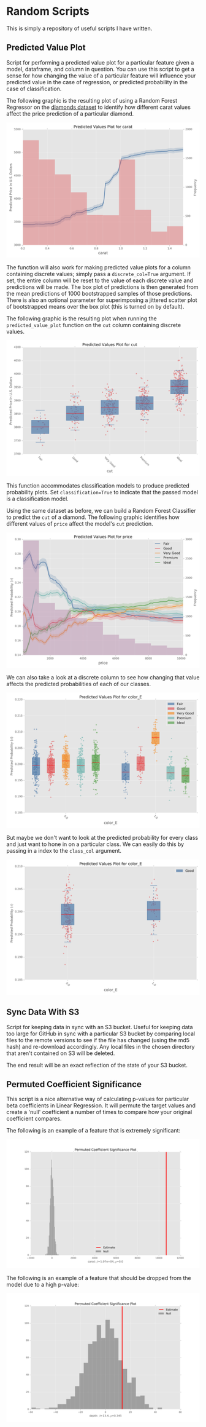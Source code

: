 # Random Scripts
This is simply a repository of useful scripts I have written.


## Predicted Value Plot
Script for performing a predicted value plot for a particular feature given a model, dataframe, and column in question.  You can use this script to get a sense for how changing the value of a particular feature will influence your predicted value in the case of regression, or predicted probability in the case of classification.

The following graphic is the resulting plot of using a Random Forest Regressor on the [diamonds dataset](http://docs.ggplot2.org/0.9.3.1/diamonds.html) to identify how different carat values affect the price prediction of a particular diamond.

![Predicted Values Plot of Column carat Using a Random Forest Model](./imgs/regression_predicted_value_plot.png)

The function will also work for making predicted value plots for a column containing discrete values; simply pass a `discrete_col=True` argument.  If set, the entire column will be reset to the value of each discrete value and predictions will be made.  The box plot of predictions is then generated from the mean predictions of 1000 bootstrapped samples of those predictions.  There is also an optional parameter for superimposing a jittered scatter plot of bootstrapped means over the box plot (this is turned on by default).

The following graphic is the resulting plot when running the `predicted_value_plot` function on the `cut` column containing discrete values.

![Predicted Values Plot of Discrete Column cut Using a Random Forest Model](./imgs/regression_discrete_predicted_value_plot.png)

This function accommodates classification models to produce predicted probability plots.  Set `classification=True` to indicate that the passed model is a classification model.

Using the same dataset as before, we can build a Random Forest Classifier to predict the `cut` of a diamond.  The following graphic identifies how different values of `price` affect the model's `cut` prediction.

![Predicted Probability Plot of Column price Using a Random Forest Classifier](./imgs/classification_continuous_predicted_prob_plot.png)

We can also take a look at a discrete column to see how changing that value affects the predicted probabilities of each of our classes.

![Predicted Probability Plot of Column color_E Using a Random Forest Classifier](./imgs/classification_discrete_predicted_prob_plot1.png)

But maybe we don't want to look at the predicted probability for every class and just want to hone in on a particular class.  We can easily do this by passing in a index to the `class_col` argument.

![Predicted Probability Plot of Column color_E Looking Only At The 'Good' Class](./imgs/classification_discrete_predicted_prob_plot2.png)


## Sync Data With S3
Script for keeping data in sync with an S3 bucket.  Useful for keeping data too large for GitHub in sync with a particular S3 bucket by comparing local files to the remote versions to see if the file has changed (using the md5 hash) and re-download accordingly.  Any local files in the chosen directory that aren't contained on S3 will be deleted.  

The end result will be an exact reflection of the state of your S3 bucket.


## Permuted Coefficient Significance

This script is a nice alternative way of calculating p-values for particular beta coefficients in Linear Regression.  It will permute the target values and create a 'null' coefficient a number of times to compare how your original coefficient compares.

The following is an example of a feature that is extremely significant:

![Permuted Coefficient Significance of 'carat'](./imgs/carat_permutation_significance_plot.png)

The following is an example of a feature that should be dropped from the model due to a high p-value:

![Permuted Coefficient Significance of 'depth'](./imgs/depth_permutation_significance_plot.png)
